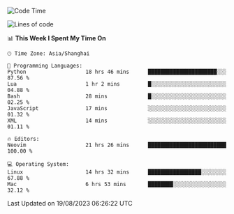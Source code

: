 <!--START_SECTION:waka-->
![Code Time](http://img.shields.io/badge/Code%20Time-1%2C525%20hrs%2029%20mins-blue)

![Lines of code](https://img.shields.io/badge/From%20Hello%20World%20I%27ve%20Written-286.5%20thousand%20lines%20of%20code-blue)

📊 **This Week I Spent My Time On** 

```text
🕑︎ Time Zone: Asia/Shanghai

💬 Programming Languages: 
Python                   18 hrs 46 mins      ██████████████████████░░░   87.56 % 
Lua                      1 hr 2 mins         █░░░░░░░░░░░░░░░░░░░░░░░░   04.88 % 
Bash                     28 mins             █░░░░░░░░░░░░░░░░░░░░░░░░   02.25 % 
JavaScript               17 mins             ░░░░░░░░░░░░░░░░░░░░░░░░░   01.32 % 
XML                      14 mins             ░░░░░░░░░░░░░░░░░░░░░░░░░   01.11 % 

🔥 Editors: 
Neovim                   21 hrs 26 mins      █████████████████████████   100.00 % 

💻 Operating System: 
Linux                    14 hrs 32 mins      █████████████████░░░░░░░░   67.88 % 
Mac                      6 hrs 53 mins       ████████░░░░░░░░░░░░░░░░░   32.12 % 
```


 Last Updated on 19/08/2023 06:26:22 UTC
<!--END_SECTION:waka-->
